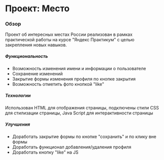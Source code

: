 # Проект: Место

### Обзор
Проект об интересных местах России реализован в рамках практической работы на курсе "Яндекс Практикум" с целью закрепления новых навыков.

##### Функциональность
* Возможность изменения имени и информации о пользователе
* Сохранение изменений
* Закрытие формы изменения профиля по кнопке закрытия
* Возможность отметить фото кнопкой "like"

##### Технологии
Использован HTML для отображения страницы, подключены стили CSS для стилизации страницы, Java Script для интерактивности страницы

##### Улучшения
* Доработать закрытие формы по кнопке "сохранить" и по клику вне формы
* Доработать функционал добавления/удаления профиля
* Доработать кнопку "like" на JS




